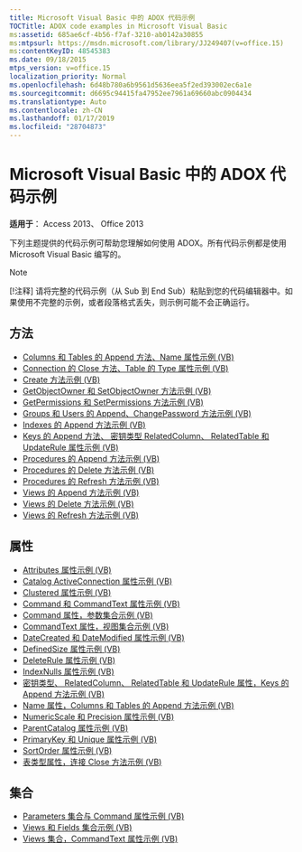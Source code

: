 ```yaml
---
title: Microsoft Visual Basic 中的 ADOX 代码示例
TOCTitle: ADOX code examples in Microsoft Visual Basic
ms:assetid: 685ae6cf-4b56-f7af-3210-ab0142a30855
ms:mtpsurl: https://msdn.microsoft.com/library/JJ249407(v=office.15)
ms:contentKeyID: 48545383
ms.date: 09/18/2015
mtps_version: v=office.15
localization_priority: Normal
ms.openlocfilehash: 6d48b780a6b9561d5636eea5f2ed393002ec6a1e
ms.sourcegitcommit: d6695c94415fa47952ee7961a69660abc0904434
ms.translationtype: Auto
ms.contentlocale: zh-CN
ms.lasthandoff: 01/17/2019
ms.locfileid: "28704873"
---
```

# <a name="adox-code-examples-in-microsoft-visual-basic"></a>Microsoft Visual Basic 中的 ADOX 代码示例

**适用于**： Access 2013、 Office 2013

下列主题提供的代码示例可帮助您理解如何使用 ADOX。所有代码示例都是使用 Microsoft Visual Basic 编写的。

> [!NOTE]
> [!注释] 请将完整的代码示例（从 Sub 到 End Sub）粘贴到您的代码编辑器中。如果使用不完整的示例，或者段落格式丢失，则示例可能不会正确运行。

## <a name="methods"></a>方法

- [Columns 和 Tables 的 Append 方法、Name 属性示例 (VB)](columns-and-tables-append-methods-name-property-example-vb.md)
- [Connection 的 Close 方法、Table 的 Type 属性示例 (VB)](connection-close-method-table-type-property-example-vb.md)
- [Create 方法示例 (VB)](create-method-example-vb.md)
- [GetObjectOwner 和 SetObjectOwner 方法示例 (VB)](getobjectowner-and-setobjectowner-methods-example-vb.md)
- [GetPermissions 和 SetPermissions 方法示例 (VB)](getpermissions-and-setpermissions-methods-example-vb.md)
- [Groups 和 Users 的 Append、ChangePassword 方法示例 (VB)](groups-and-users-append-changepassword-methods-example-vb.md)
- [Indexes 的 Append 方法示例 (VB)](indexes-append-method-example-vb.md)
- [Keys 的 Append 方法、 密钥类型 RelatedColumn、 RelatedTable 和 UpdateRule 属性示例 (VB)](keys-append-method-key-type-relatedcolumn-relatedtable-and-updaterule-properties-example-vb.md)
- [Procedures 的 Append 方法示例 (VB)](procedures-append-method-example-vb.md)
- [Procedures 的 Delete 方法示例 (VB)](procedures-delete-method-example-vb.md)
- [Procedures 的 Refresh 方法示例 (VB)](procedures-refresh-method-example-vb.md)
- [Views 的 Append 方法示例 (VB)](views-append-method-example-vb.md)
- [Views 的 Delete 方法示例 (VB)](views-delete-method-example-vb.md)
- [Views 的 Refresh 方法示例 (VB)](views-refresh-method-example-vb.md)

## <a name="properties"></a>属性

- [Attributes 属性示例 (VB)](attributes-property-example-vb.md)
- [Catalog ActiveConnection 属性示例 (VB)](catalog-activeconnection-property-example-vb.md)
- [Clustered 属性示例 (VB)](clustered-property-example-vb.md)
- [Command 和 CommandText 属性示例 (VB)](command-and-commandtext-properties-example-vb.md)
- [Command 属性，参数集合示例 (VB)](parameters-collection-command-property-example-vb.md)
- [CommandText 属性，视图集合示例 (VB)](views-collection-commandtext-property-example-vb.md)
- [DateCreated 和 DateModified 属性示例 (VB)](datecreated-and-datemodified-properties-example-vb.md)
- [DefinedSize 属性示例 (VB)](definedsize-property-example-vb.md)
- [DeleteRule 属性示例 (VB)](deleterule-property-example-vb.md)
- [IndexNulls 属性示例 (VB)](indexnulls-property-example-vb.md)
- [密钥类型、 RelatedColumn、 RelatedTable 和 UpdateRule 属性，Keys 的 Append 方法示例 (VB)](keys-append-method-key-type-relatedcolumn-relatedtable-and-updaterule-properties-example-vb.md)
- [Name 属性，Columns 和 Tables 的 Append 方法示例 (VB)](columns-and-tables-append-methods-name-property-example-vb.md)
- [NumericScale 和 Precision 属性示例 (VB)](numericscale-and-precision-properties-example-vb.md)
- [ParentCatalog 属性示例 (VB)](parentcatalog-property-example-vb.md)
- [PrimaryKey 和 Unique 属性示例 (VB)](primarykey-and-unique-properties-example-vb.md)
- [SortOrder 属性示例 (VB)](sortorder-property-example-vb.md)
- [表类型属性，连接 Close 方法示例 (VB)](connection-close-method-table-type-property-example-vb.md)

## <a name="collections"></a>集合

- [Parameters 集合与 Command 属性示例 (VB)](parameters-collection-command-property-example-vb.md)
- [Views 和 Fields 集合示例 (VB)](views-and-fields-collections-example-vb.md)
- [Views 集合，CommandText 属性示例 (VB)](views-collection-commandtext-property-example-vb.md)

